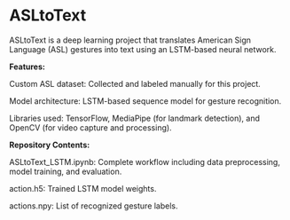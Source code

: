 # ASLtoText
ASLtoText is a deep learning project that translates American Sign Language (ASL) gestures into text using an LSTM-based neural network.

**Features:**

Custom ASL dataset: Collected and labeled manually for this project.

Model architecture: LSTM-based sequence model for gesture recognition.

Libraries used: TensorFlow, MediaPipe (for landmark detection), and OpenCV (for video capture and processing).

**Repository Contents:**

ASLtoText_LSTM.ipynb: Complete workflow including data preprocessing, model training, and evaluation.

action.h5: Trained LSTM model weights.

actions.npy: List of recognized gesture labels.
